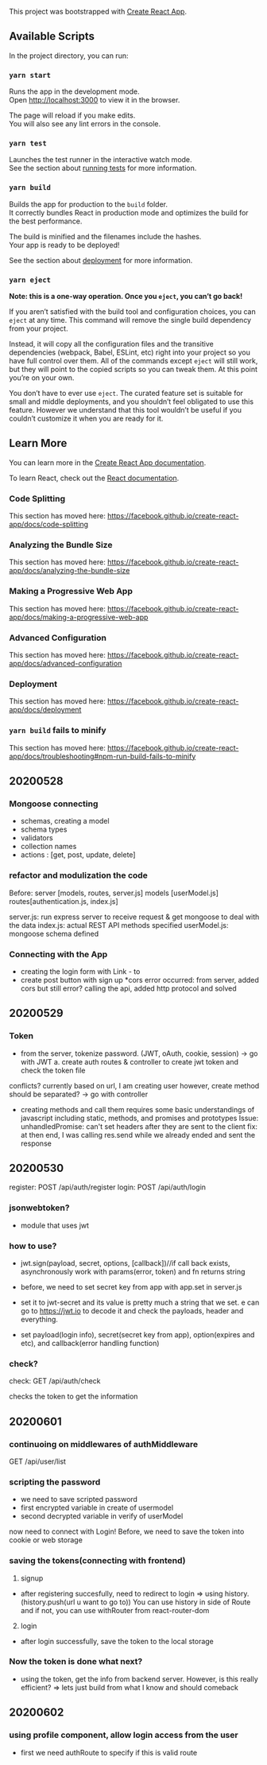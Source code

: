 This project was bootstrapped with [Create React App](https://github.com/facebook/create-react-app).

## Available Scripts

In the project directory, you can run:

### `yarn start`

Runs the app in the development mode.<br />
Open [http://localhost:3000](http://localhost:3000) to view it in the browser.

The page will reload if you make edits.<br />
You will also see any lint errors in the console.

### `yarn test`

Launches the test runner in the interactive watch mode.<br />
See the section about [running tests](https://facebook.github.io/create-react-app/docs/running-tests) for more information.

### `yarn build`

Builds the app for production to the `build` folder.<br />
It correctly bundles React in production mode and optimizes the build for the best performance.

The build is minified and the filenames include the hashes.<br />
Your app is ready to be deployed!

See the section about [deployment](https://facebook.github.io/create-react-app/docs/deployment) for more information.

### `yarn eject`

**Note: this is a one-way operation. Once you `eject`, you can’t go back!**

If you aren’t satisfied with the build tool and configuration choices, you can `eject` at any time. This command will remove the single build dependency from your project.

Instead, it will copy all the configuration files and the transitive dependencies (webpack, Babel, ESLint, etc) right into your project so you have full control over them. All of the commands except `eject` will still work, but they will point to the copied scripts so you can tweak them. At this point you’re on your own.

You don’t have to ever use `eject`. The curated feature set is suitable for small and middle deployments, and you shouldn’t feel obligated to use this feature. However we understand that this tool wouldn’t be useful if you couldn’t customize it when you are ready for it.

## Learn More

You can learn more in the [Create React App documentation](https://facebook.github.io/create-react-app/docs/getting-started).

To learn React, check out the [React documentation](https://reactjs.org/).

### Code Splitting

This section has moved here: https://facebook.github.io/create-react-app/docs/code-splitting

### Analyzing the Bundle Size

This section has moved here: https://facebook.github.io/create-react-app/docs/analyzing-the-bundle-size

### Making a Progressive Web App

This section has moved here: https://facebook.github.io/create-react-app/docs/making-a-progressive-web-app

### Advanced Configuration

This section has moved here: https://facebook.github.io/create-react-app/docs/advanced-configuration

### Deployment

This section has moved here: https://facebook.github.io/create-react-app/docs/deployment

### `yarn build` fails to minify

This section has moved here: https://facebook.github.io/create-react-app/docs/troubleshooting#npm-run-build-fails-to-minify

## 20200528

### Mongoose connecting

- schemas, creating a model
- schema types
- validators
- collection names
- actions : [get, post, update, delete]

### refactor and modulization the code

Before:
server [models, routes, server.js]
models [userModel.js]
routes[authentication.js, index.js]

server.js: run express server to receive request & get mongoose to deal with the data
index.js: actual REST API methods specified
userModel.js: mongoose schema defined

### Connecting with the App

- creating the login form with Link - to
- create post button with sign up
  \*cors error occurred: from server, added cors but still error? calling the api, added http protocol and solved

## 20200529

### Token

- from the server, tokenize password. (JWT, oAuth, cookie, session) -> go with JWT
  a. create auth routes & controller to create jwt token and check the token file

conflicts?
currently based on url, I am creating user however, create method should be separated? -> go with controller

- creating methods and call them requires some basic understandings of javascript including static, methods, and promises and prototypes
  Issue: unhandledPromise: can't set headers after they are sent to the client
  fix: at then end, I was calling res.send while we already ended and sent the response

## 20200530

register: POST /api/auth/register
login: POST /api/auth/login

### jsonwebtoken?

- module that uses jwt

### how to use?

- jwt.sign(payload, secret, options, [callback])//if call back exists, asynchronously work with params(error, token) and fn returns string

- before, we need to set secret key from app with app.set in server.js

- set it to jwt-secret and its value is pretty much a string that we set. e can go to https://jwt.io to decode it and check the payloads, header and everything.

- set payload(login info), secret(secret key from app), option(expires and etc), and callback(error handling function)

### check?

check: GET /api/auth/check

checks the token to get the information

## 20200601

### continuoing on middlewares of authMiddleware

GET /api/user/list

### scripting the password

- we need to save scripted password
- first encrypted variable in create of usermodel
- second decrypted variable in verify of userModel

now need to connect with Login!
Before, we need to save the token into cookie or web storage

### saving the tokens(connecting with frontend)

1. signup

- after registering succesfully, need to redirect to login => using history. (history.push(url u want to go to)) You can use history in side of Route and if not, you can use withRouter from react-router-dom

2. login

- after login successfully, save the token to the local storage

### Now the token is done what next?

- using the token, get the info from backend server. However, is this really efficient?
  => lets just build from what I know and should comeback

## 20200602

### using profile component, allow login access from the user

- first we need authRoute to specify if this is valid route
